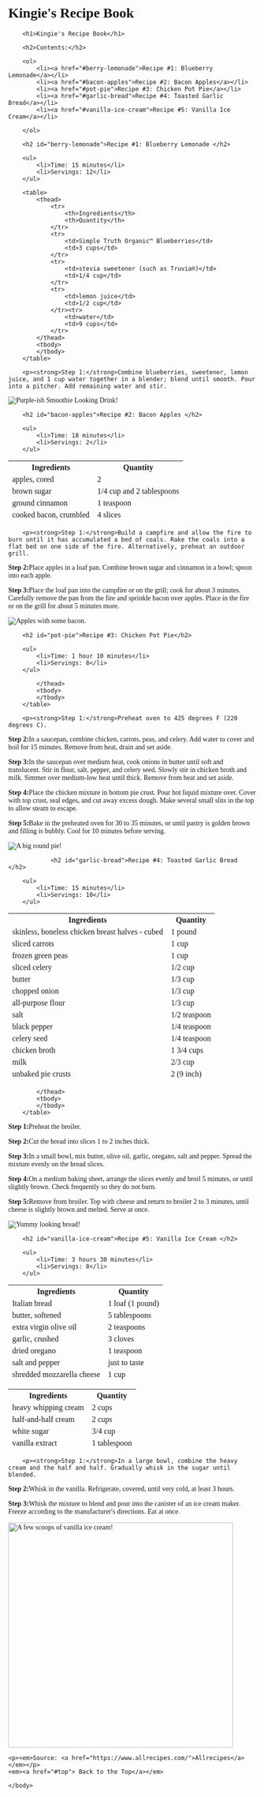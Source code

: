 # Kingie's Recipe Book

<html>
    <head>
        <title>Kingie's Recipe Book</title>
        <meta charset="utf-8">
        <style>
        body {
            font-family:cursive;
        }
        a:hover { 
            background-color: rgb(255, 214, 255);
        }  
        a:active {
            background-color: rgb(255, 214, 255);
         } 
            a:focus {
                background-color: rgb(255, 214, 255);
            } 
        </style>
    </head>
    <body>
    
    
       
        <h1>Kingie's Recipe Book</h1>
        
        <h2>Contents:</h2>
        
        <ol>
            <li><a href="#berry-lemonade">Recipe #1: Blueberry Lemonade</a></li>
            <li><a href="#bacon-apples">Recipe #2: Bacon Apples</a></li>
            <li><a href="#pot-pie">Recipe #3: Chicken Pot Pie</a></li>
            <li><a href="#garlic-bread">Recipe #4: Toasted Garlic Bread</a></li>
            <li><a href="#vanilla-ice-cream">Recipe #5: Vanilla Ice Cream</a></li>
            
        </ol>
        
        <h2 id="berry-lemonade">Recipe #1: Blueberry Lemonade </h2>
        
        <ul>
            <li>Time: 15 minutes</li>
            <li>Servings: 12</li>
        </ul>
        
        <table>
            <thead>
                <tr>
                    <th>Ingredients</th>
                    <th>Quantity</th>
                </tr>
                <tr>
                    <td>Simple Truth Organic™ Blueberries</td>
                    <td>3 cups</td>
                </tr>
                <tr>
                    <td>stevia sweetener (such as Truvia®)</td>
                    <td>1/4 cup</td>
                </tr>
                <tr>
                    <td>lemon juice</td>
                    <td>1/2 cup</td>
                </tr><tr>
                    <td>water</td>
                    <td>9 cups</td>
                </tr>
            </thead>
            <tbody>
            </tbody>
        </table>
        
        <p><strong>Step 1:</strong>Combine blueberries, sweetener, lemon juice, and 1 cup water together in a blender; blend until smooth. Pour into a pitcher. Add remaining water and stir.
</p>
<img src="https://imagesvc.meredithcorp.io/v3/mm/image?url=https%3A%2F%2Fimages.media-allrecipes.com%2Fuserphotos%2F8197532.jpg&q=85" alt="Purple-ish Smoothie Looking Drink!">


            
        
        
        <h2 id="bacon-apples">Recipe #2: Bacon Apples </h2>
        
        <ul>
            <li>Time: 18 minutes</li>
            <li>Servings: 2</li>
        </ul>
        
<table>
            <thead>
                <tr>
                    <th>Ingredients</th>
                    <th>Quantity</th>
                </tr>
                <tr>
                    <td>apples, cored</td>
                    <td>2</td>
                </tr>
                <tr>
                    <td>brown sugar</td>
                    <td>1/4 cup and 2 tablespoons </td>
                </tr>
                <tr>
                    <td>ground cinnamon</td>
                    <td>1 teaspoon</td>
                </tr><tr>
                    <td>cooked bacon, crumbled</td>
                    <td>4 slices</td>
                </tr>
            </thead>
            <tbody>
            </tbody>
        </table>
        
        <p><strong>Step 1:</strong>Build a campfire and allow the fire to burn until it has accumulated a bed of coals. Rake the coals into a flat bed on one side of the fire. Alternatively, preheat an outdoor grill.
</p>
<p><strong>Step 2:</strong>Place apples in a loaf pan. Combine brown sugar and cinnamon in a bowl; spoon into each apple.
</p>
<p><strong>Step 3:</strong>Place the loaf pan into the campfire or on the grill; cook for about 3 minutes. Carefully remove the pan from the fire and sprinkle bacon over apples. Place in the fire or on the grill for about 5 minutes more.
</p>
<img src="https://imagesvc.meredithcorp.io/v3/mm/image?url=https%3A%2F%2Fimages.media-allrecipes.com%2Fuserphotos%2F4484680.jpg&w=596&h=596&c=sc&poi=face&q=85" alt="Apples with some bacon.">


        <h2 id="pot-pie">Recipe #3: Chicken Pot Pie</h2>
        
        <ul>
            <li>Time: 1 hour 10 minutes</li>
            <li>Servings: 8</li>
        </ul>
        
<table>
            <thead>
                <tr>
                    <th>Ingredients</th>
                    <th>Quantity</th>
                </tr>
                <tr>
                    <td>skinless, boneless chicken breast halves - cubed</td>
                    <td>1 pound</td>
                </tr>
                <tr>
                    <td>sliced carrots</td>
                    <td>1 cup </td>
                </tr>
                <tr>
                    <td>frozen green peas</td>
                    <td>1 cup</td>
                </tr><tr>
                    <td>sliced celery</td>
                    <td>1/2 cup</td>
                </tr>
                <tr>
                    <td>butter</td>
                    <td>1/3 cup</td>
                </tr>
                <tr>
                    <td>chopped onion</td>
                    <td>1/3 cup</td>
                </tr>
                <tr>
                    <td>all-purpose flour</td>
                    <td>1/3 cup</td>
                </tr>
                <tr>
                    <td>salt</td>
                    <td>1/2 teaspoon</td>
                </tr>
                <tr>
                    <td>black pepper</td>
                    <td>1/4 teaspoon</td>
                </tr>
                <tr>
                    <td>celery seed</td>
                    <td>1/4 teaspoon</td>
                </tr>
                <tr>
                    <td>chicken broth</td>
                    <td>1 3/4 cups</td>
                </tr>
                <tr>
                    <td>milk</td>
                    <td>2/3 cup</td>
                </tr>
                <tr>
                    <td>unbaked pie crusts</td>
                    <td>2 (9 inch)</td>
                </tr>
                
            </thead>
            <tbody>
            </tbody>
        </table>
        
        <p><strong>Step 1:</strong>Preheat oven to 425 degrees F (220 degrees C).
</p>
<p><strong>Step 2:</strong>In a saucepan, combine chicken, carrots, peas, and celery. Add water to cover and boil for 15 minutes. Remove from heat, drain and set aside.
</p>
<p><strong>Step 3:</strong>In the saucepan over medium heat, cook onions in butter until soft and translucent. Stir in flour, salt, pepper, and celery seed. Slowly stir in chicken broth and milk. Simmer over medium-low heat until thick. Remove from heat and set aside.
</p>
<p><strong>Step 4:</strong>Place the chicken mixture in bottom pie crust. Pour hot liquid mixture over. Cover with top crust, seal edges, and cut away excess dough. Make several small slits in the top to allow steam to escape.
</p>
<p><strong>Step 5:</strong>Bake in the preheated oven for 30 to 35 minutes, or until pastry is golden brown and filling is bubbly. Cool for 10 minutes before serving.
</p>
<img src="https://imagesvc.meredithcorp.io/v3/mm/image?url=https%3A%2F%2Fimages.media-allrecipes.com%2Fuserphotos%2F3983951.jpg&w=596&h=596&c=sc&poi=face&q=85" alt=" A big round pie!">
        
                <h2 id="garlic-bread">Recipe #4: Toasted Garlic Bread </h2>
        
        <ul>
            <li>Time: 15 minutes</li>
            <li>Servings: 10</li>
        </ul>
        
<table>
            <thead>
                <tr>
                    <th>Ingredients</th>
                    <th>Quantity</th>
                </tr>
                <tr>
                    <td>Italian bread</td>
                    <td>1 loaf (1 pound)</td>
                </tr>
                <tr>
                    <td>butter, softened</td>
                    <td>5 tablespoons</td>
                </tr>
                <tr>
                    <td>extra virgin olive oil</td>
                    <td>2 teaspoons</td>
                </tr><tr>
                    <td>garlic, crushed</td>
                    <td>3 cloves</td>
                </tr>
                <tr>
                    <td>dried oregano</td>
                    <td>1 teaspoon </td>
                </tr>
                <tr>
                    <td>salt and pepper</td>
                    <td>just to taste</td>
                </tr>
                <tr>
                    <td>shredded mozzarella cheese</td>
                    <td>1 cup</td>
                </tr>
                
            </thead>
            <tbody>
            </tbody>
        </table>
        
<p><strong>Step 1:</strong>Preheat the broiler.
</p>
<p><strong>Step 2:</strong>Cut the bread into slices 1 to 2 inches thick.
</p>
<p><strong>Step 3:</strong>In a small bowl, mix butter, olive oil, garlic, oregano, salt and pepper. Spread the mixture evenly on the bread slices.
</p>
<p><strong>Step 4:</strong>On a medium baking sheet, arrange the slices evenly and broil 5 minutes, or until slightly brown. Check frequently so they do not burn.
</p>
<p><strong>Step 5:</strong>Remove from broiler. Top with cheese and return to broiler 2 to 3 minutes, until cheese is slightly brown and melted. Serve at once.
</p>
<img src="https://imagesvc.meredithcorp.io/v3/mm/image?url=https%3A%2F%2Fimages.media-allrecipes.com%2Fuserphotos%2F262642.jpg&w=596&h=399&c=sc&poi=face&q=85" alt="Yummy looking bread!">

        <h2 id="vanilla-ice-cream">Recipe #5: Vanilla Ice Cream </h2>
        
        <ul>
            <li>Time: 3 hours 30 minutes</li>
            <li>Servings: 8</li>
        </ul>
        
<table>
            <thead>
                <tr>
                    <th>Ingredients</th>
                    <th>Quantity</th>
                </tr>
                <tr>
                    <td>heavy whipping cream</td>
                    <td>2 cups</td>
                </tr>
                <tr>
                    <td>half-and-half cream</td>
                    <td>2 cups</td>
                </tr>
                <tr>
                    <td>white sugar</td>
                    <td>3/4 cup </td>
                </tr><tr>
                    <td>vanilla extract</td>
                    <td>1 tablespoon</td>
                </tr>
            </thead>
            <tbody>
            </tbody>
        </table>
        
        <p><strong>Step 1:</strong>In a large bowl, combine the heavy cream and the half and half. Gradually whisk in the sugar until blended.
</p>
<p><strong>Step 2:</strong>Whisk in the vanilla. Refrigerate, covered, until very cold, at least 3 hours. 
</p>
<p><strong>Step 3:</strong>Whisk the mixture to blend and pour into the canister of an ice cream maker. Freeze according to the manufacturer's directions. Eat at once. 
</p>
<img src="https://imagesvc.meredithcorp.io/v3/mm/image?url=https%3A%2F%2Fimages.media-allrecipes.com%2Fuserphotos%2F734000.jpg&w=596&h=596&c=sc&poi=face&q=85" width="456" height="456" alt="A few scoops of vanilla ice cream!">

        
    <p><em>Source: <a href="https://www.allrecipes.com/">Allrecipes</a></em></p>
    <em><a href="#top"> Back to the Top</a></em>
    
    </body>
</html>
